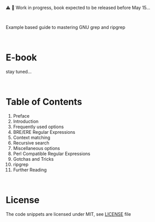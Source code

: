 <br>

:warning: :construction: Work in progress, book expected to be released before May 15...

<br>

Example based guide to mastering GNU grep and ripgrep

<br>

# E-book

stay tuned...

<br>

# Table of Contents

1) Preface
2) Introduction
3) Frequently used options
4) BRE/ERE Regular Expressions
5) Context matching
6) Recursive search
7) Miscellaneous options
8) Perl Compatible Regular Expressions
9) Gotchas and Tricks
10) ripgrep
11) Further Reading

<br>

# License

The code snippets are licensed under MIT, see [LICENSE](./LICENSE) file
